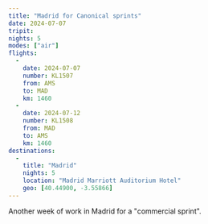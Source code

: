 ```yaml
---
title: "Madrid for Canonical sprints"
date: 2024-07-07
tripit:
nights: 5
modes: ["air"]
flights:
  -
    date: 2024-07-07
    number: KL1507
    from: AMS
    to: MAD
    km: 1460
  -
    date: 2024-07-12
    number: KL1508
    from: MAD
    to: AMS
    km: 1460
destinations:
  -
    title: "Madrid"
    nights: 5
    location: "Madrid Marriott Auditorium Hotel"
    geo: [40.44900, -3.55866]
---
```


Another week of work in Madrid for a "commercial sprint".

